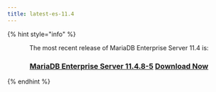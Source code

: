 ```yaml
---
title: latest-es-11.4
---
```


{% hint style="info" %}
<p align="center">The most recent release of MariaDB Enterprise Server 11.4 is:</p>

<h3 align="center"><a href="../../enterprise-server/11.4/11.4.8-5.md"><strong>MariaDB Enterprise Server 11.4.8-5</strong></a>  <a href="https://mariadb.com/downloads/enterprise/enterprise-server/" class="button primary">Download Now</a></h3>
{% endhint %}
